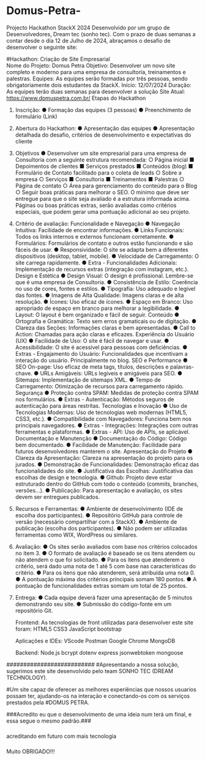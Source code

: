 # Domus-Petra-
Projecto Hackathon StackX 2024
Desenvolvido por um grupo de Desenvolvedores, Dream tec (sonho tec).
Com o prazo de duas semanas a contar desde o dia 12 de Julho de 2024, abraçamos o desafio de desenvolver o seguinte site:

#Hackathon: Criação de Site Empresarial <br>
Nome do Projeto: Domus Petra
Objetivo: Desenvolver um novo site completo e moderno para uma empresa de consultoria,
treinamentos e palestras.
Equipes: As equipes serão formadas por três pessoas, sendo obrigatoriamente dois
estudantes da StackX.
Início: 12/07/2024
Duração: As equipes terão duas semanas para desenvolver a solução
Site Atual: https://www.domuspetra.com.br/
Etapas do Hackathon
1. Inscrição:
● Formação das equipes (3 pessoas)
● Preenchimento de formulário (Link)
2. Abertura do Hackathon:
● Apresentação das equipes
● Apresentação detalhada do desafio, critérios de desenvolvimento e expectativas do
cliente
3. Objetivos
● Desenvolver um site empresarial para uma empresa de Consultoria com a seguinte
estrutura recomendada:
○ Página inicial
■ Depoimentos de clientes
■ Serviços prestados
■ Conteúdos (blog)
■ Formulário de Contato facilitado para o coleta de leads
○ Sobre a empresa
○ Serviços
■ Consultoria
■ Treinamentos
■ Palestras
○ Página de contato
○ Área para gerenciamento do conteúdo para o Blog
○ Seguir boas práticas para melhorar o SEO.
O mínimo que deve ser entregue para que o site seja avaliado é a estrutura
informada acima. Páginas ou boas práticas extras, serão avaliadas como
critérios especiais, que podem gerar uma pontuação adicional ao seu projeto.
4. Critério de avaliação:
Funcionalidade e Navegação
● Navegação Intuitiva: Facilidade de encontrar informações.
● Links Funcionais: Todos os links internos e externos funcionam corretamente.
● Formulários: Formulários de contato e outros estão funcionando e são fáceis de usar.
● Responsividade: O site se adapta bem a diferentes dispositivos (desktop, tablet, mobile).
● Velocidade de Carregamento: O site carrega rapidamente.
● Extra - Funcionalidades Adicionais: Implementação de recursos extras (integração com
instagram, etc.).
Design e Estética
● Design Visual: O design é profissional. Lembre-se que é uma empresa de Consultoria.
● Consistência de Estilo: Coerência no uso de cores, fontes e estilos.
● Tipografia: Uso adequado e legível das fontes.
● Imagens de Alta Qualidade: Imagens claras e de alta resolução.
● Ícones: Uso eficaz de ícones.
● Espaço em Branco: Uso apropriado de espaço em branco para melhorar a legibilidade.
● Layout: O layout é bem organizado e fácil de seguir.
Conteúdo
● Ortografia e Gramática: Texto sem erros gramaticais ou de digitação.
● Clareza das Seções: Informações claras e bem apresentadas.
● Call to Action: Chamadas para ação claras e eficazes.
Experiência do Usuário (UX)
● Facilidade de Uso: O site é fácil de navegar e usar.
● Acessibilidade: O site é acessível para pessoas com deficiências.
● Extras - Engajamento do Usuário: Funcionalidades que incentivam a interação do usuário.
Principalmente no blog.
SEO e Performance
● SEO On-page: Uso eficaz de meta tags, títulos, descrições e palavras-chave.
● URLs Amigáveis: URLs legíveis e amigáveis para SEO.
● Sitemaps: Implementação de sitemaps XML.
● Tempo de Carregamento: Otimização de recursos para carregamento rápido.
Segurança
● Proteção contra SPAM: Medidas de proteção contra SPAM nos formulários.
● Extras - Autenticação: Métodos seguros de autenticação para áreas restritas.
Tecnologias e Inovação
● Uso de Tecnologias Modernas: Uso de tecnologias web modernas (HTML5, CSS3, etc.).
● Compatibilidade com Navegadores: Funciona bem nos principais navegadores.
● Extras - Integrações: Integrações com outras ferramentas e plataformas.
● Extras - API: Uso de APIs, se aplicável.
Documentação e Manutenção
● Documentação do Código: Código bem documentado.
● Facilidade de Manutenção: Facilidade para futuros desenvolvedores manterem o site.
Apresentação do Projeto
● Clareza da Apresentação: Clareza na apresentação do projeto para os jurados.
● Demonstração de Funcionalidades: Demonstração eficaz das funcionalidades do site.
● Justificativa das Escolhas: Justificativa das escolhas de design e tecnologia.
● Github: Projeto deve estar estruturado dentro do GitHub com todo o conteúdo (commits,
branches, versões…).
● Publicação: Para apresentação e avaliação, os sites devem ser entregues publicados.
5. Recursos e Ferramentas:
● Ambiente de desenvolvimento (IDE de escolha dos participantes).
● Repositório GitHub para controle de versão (necessário compartilhar com a StackX).
● Ambiente de publicação (escolha dos participantes).
● Não podem ser utilizadas ferramentas como WIX, WordPress ou similares.
6. Avaliação:
● Os sites serão avaliados com base nos critérios colocados no item 3.
● O formato de avaliação é baseado se os itens atendem ou não atendem o que foi
solicitado.
● Para os itens que atenderem o critério, será dado uma nota de 1 até 5 com base nas
características do critério.
● Para os itens que não atenderem, será atribuída uma nota 0.
● A pontuação máxima dos critérios principais somam 180 pontos.
● A pontuação de funcionalidades extras somam um total de 25 pontos.
7. Entrega:
● Cada equipe deverá fazer uma apresentação de 5 minutos demonstrando seu site.
● Submissão do código-fonte em um repositório Git.


    Frontend:
   As tecnologias de front utilizadas para desenvolver este site foram:
   HTML5
   CSS3
   JavaScript
   bootstrap

   Aplicações e IDEs:
   VScode
   Postman
   Google Chrome
   MongoDB

   Backend:
   Node.js
   bcrypt
   dotenv
   express
   jsonwebtoken
   mongoose

##########################
#Apresentando a nossa solução, sugerimos este site desenvolvido pelo team SONHO TEC (DREAM TECHNOLOGY).

#Um site capaz de oferecer as melhores experiências que nossos usuarios possam ter, 
ajudando-os na interação e conectando-os com os serviços prestados pela #DOMUS PETRA.

###Acredito eu que o desenvolvimento de uma ideia num terá um final, e essa segue o mesmo padrão.###

###
acreditando em futuro com mais tecnologia
###

Muito OBRIGADO!!!
   
   

